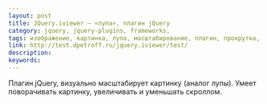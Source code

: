 ```yaml
---
layout: post
title: JQuery.iviewer — «лупа», плагин jQuery
category: jquery, jquery-plugins, frameworks, 
tags: изображение, картинка, лупа, масштабирование, плагин, прокрутка, рассмотреть, увеличение, уменьшение, фотография, 
link: http://test.dpetroff.ru/jquery.iviewer/test/
description: 
keywords: 
---
```


<p>Плагин jQuery, визуально масштабирует картинку (аналог лупы). Умеет поворачивать картинку, увеличивать и уменьшать скроллом.</p>
